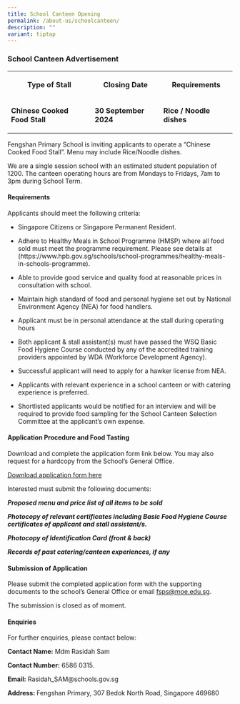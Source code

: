 ```yaml
---
title: School Canteen Opening
permalink: /about-us/schoolcanteen/
description: ""
variant: tiptap
---
```

<h3>School Canteen Advertisement</h3>
<table style="minWidth: 75px">
<colgroup>
<col>
<col>
<col>
</colgroup>
<tbody>
<tr>
<th rowspan="1" colspan="1">
<p>Type of Stall</p>
</th>
<th rowspan="1" colspan="1">
<p>Closing Date</p>
</th>
<th rowspan="1" colspan="1">
<p>Requirements</p>
</th>
</tr>
<tr>
<td rowspan="1" colspan="1">
<p><strong>Chinese Cooked Food Stall</strong>
</p>
</td>
<td rowspan="1" colspan="1">
<p><strong>30 September 2024</strong>
</p>
</td>
<td rowspan="1" colspan="1">
<p><strong>Rice / Noodle dishes</strong>
</p>
</td>
</tr>
</tbody>
</table>
<p>Fengshan Primary School is inviting applicants to operate a “Chinese Cooked
Food Stall”. Menu may include Rice/Noodle dishes.</p>
<p>We are a single session school with an estimated student population of
1200. The canteen operating hours are from Mondays to Fridays, 7am to 3pm
during School Term.</p>
<h4>Requirements</h4>
<p>Applicants should meet the following criteria:</p>
<ul data-tight="true" class="tight">
<li>
<p>Singapore Citizens or Singapore Permanent Resident.</p>
</li>
<li>
<p>Adhere to Healthy Meals in School Programme (HMSP) where all food sold
must meet the programme requirement. Please see details at (https://www.hpb.gov.sg/schools/school-programmes/healthy-meals-in-schools-programme).</p>
</li>
<li>
<p>Able to provide good service and quality food at reasonable prices in
consultation with school.</p>
</li>
<li>
<p>Maintain high standard of food and personal hygiene set out by National
Environment Agency (NEA) for food handlers.</p>
</li>
<li>
<p>Applicant must be in personal attendance at the stall during operating
hours</p>
</li>
<li>
<p>Both applicant &amp; stall assistant(s) must have passed the WSQ Basic
Food Hygiene Course conducted by any of the accredited training providers
appointed by WDA (Workforce Development Agency).</p>
</li>
<li>
<p>Successful applicant will need to apply for a hawker license from NEA.</p>
</li>
<li>
<p>Applicants with relevant experience in a school canteen or with catering
experience is preferred.</p>
</li>
<li>
<p>Shortlisted applicants would be notified for an interview and will be
required to provide food sampling for the School Canteen Selection Committee
at the applicant’s own expense.</p>
</li>
</ul>
<h4>Application Procedure and Food Tasting</h4>
<p>Download and complete the application form link below. You may also request
for a hardcopy from the School’s General Office.</p>
<p><a href="/files/Fengshan%20Document%20Links/Canteen%20Application/application_form_for_canteen__fsps_.pdf" rel="noopener noreferrer nofollow" target="_blank">Download application form here</a>
</p>
<p>Interested must submit the following documents:</p>
<p><strong><em>Proposed menu and price list of all items to be sold</em></strong>
</p>
<p><strong><em>Photocopy of relevant certificates including Basic Food Hygiene Course certificates of applicant and stall assistant/s.</em></strong>
</p>
<p><strong><em>Photocopy of Identification Card (front &amp; back)</em></strong>
</p>
<p><strong><em>Records of past catering/canteen experiences, if any</em></strong>
</p>
<p></p>
<h4>Submission of Application</h4>
<p>Please submit the completed application form with the supporting documents
to the school’s General Office or email <a href="mailto:fsps@moe.edu.sg" rel="noopener noreferrer nofollow" target="_blank">fsps@moe.edu.sg</a>.</p>
<p>The submission is closed as of moment.</p>
<h4>Enquiries</h4>
<p>For further enquiries, please contact below:</p>
<p><strong>Contact Name:</strong> Mdm Rasidah Sam</p>
<p><strong>Contact Number:</strong> 6586 0315.</p>
<p><strong>Email:</strong> Rasidah_SAM@schools.gov.sg</p>
<p><strong>Address: </strong>Fengshan Primary, 307 Bedok North Road, Singapore
469680</p>